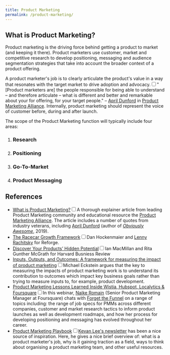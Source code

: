 ```yaml
---
title: Product Marketing
permalink: /product-marketing/
---
```


## What is Product Marketing?

Product marketing is the driving force behind getting a product to market (and keeping it there). Product marketers use customer, market and competitive research to develop positioning, messaging and audience segmentation strategies that take into account the broader context of a product offering.

A product marketer's job is to clearly articulate the product's value in a way that resonates with the target market to drive adoption and advocacy.<input type="checkbox" id="cb7" /><label for="cb7"><sup></sup></label><span><span class="footnote-inner">"[Product marketers are] the people responsible for being able to understand – and therefore articulate – what is different and better and remarkable about your for offering, for your target people." – [April Dunford](https://twitter.com/aprildunford?lang=en) in [Product Marketing Alliance](https://productmarketingalliance.com/what-is-product-marketing/).</span></span> Internally, product marketing should represent the voice of customer before, during and after launch.

The scope of the Product Marketing function will typically include four areas:

1. ### Research



2. ### Positioning
3. ### Go-To-Market
4. ### Product Messaging


## References

- [What is Product Marketing?](https://productmarketingalliance.com/what-is-product-marketing/)<input type="checkbox" id="cb1" /><label for="cb1"><sup></sup></label><span><span class="footnote-inner">A thorough explainer article from leading Product Marketing community and educational resource the [Product Marketing Alliance](https://productmarketingalliance.com/). The article includes a number of quotes from industry veterans, including [April Dunford](https://twitter.com/aprildunford?lang=en) (author of <em>[Obviously Awesome](https://www.amazon.com/Obviously-Awesome-Product-Positioning-Customers/dp/1999023005/)</em>, 2019).</span></span>
- [The Racecar Growth Framework](https://www.reforge.com/blog/racecar-growth-framework)<input type="checkbox" id="cb2" /><label for="cb2"><sup></sup></label><span><span class="footnote-inner">Dan Hockenmaier and [Lenny Rachitsky](https://www.lennyrachitsky.com) for Reforge.</span></span>
- [Discover Your Products’ Hidden Potential](https://hbr.org/1996/05/discover-your-products-hidden-potential)<input type="checkbox" id="cb3" /><label for="cb3"><sup></sup></label><span><span class="footnote-inner">Ian MacMillan and Rita Gunther McGrath for Harvard Busniess Review</span></span>
- [Inputs, Outputs, and Outcomes: A framework for measuring the impact of product marketing](https://mike-eck.medium.com/inputs-outputs-and-outcomes-a-framework-for-measuring-the-impact-of-product-marketing-dc90d05af93a)<input type="checkbox" id="cb4" /><label for="cb4"><sup></sup></label><span><span class="footnote-inner">Michael Eckstein argues that the key to measuring the impacts of product marketing work is to understand its contribution to outcomes which impact key business goals rather than trying to measure inputs to, for example, product development.</span></span>
- [Product Marketing Lessons Learned Inside Wistia, Hubspot, Localytics & Foursquare](https://www.forgetthefunnel.com/resources/product-marketing-lessons-wistia-hubspot-localytics-foursquare)<input type="checkbox" id="cb5" /><label for="cb5"><sup></sup></label><span><span class="footnote-inner">In this webinar, [Naike Romain](https://www.linkedin.com/in/naikeromain/) (Senior Product Marketing Manager at Foursquare) chats with [Forget the Funnel](https://www.forgetthefunnel.com/) on a range of topics including: the range of job specs for PMMs across different companies, customer and market research tactics to inform product launches as well as development roadmaps, and how her process for developing positioning and messaging has evolved throughout her career.</span></span>
- [Product Marketing Playbook](https://kevanlee.substack.com/p/204-product-marketing-playbook)<input type="checkbox" id="cb6" /><label for="cb6"><sup></sup></label><span><span class="footnote-inner">[Kevan Lee's newsletter](https://kevanlee.substack.com/) has been a nice source of inspiration. Here, he gives a nice brief overview of: what is a product marketer's job, why is it gaining traction as a field, ways to think about organising a product marketing team, and other useful resources.</span></span>


